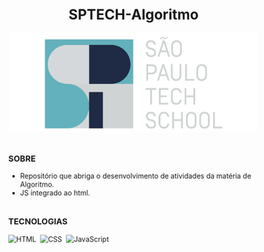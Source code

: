 <h1 align="center">SPTECH-Algoritmo</h1>

<p align="center">
  <img src="sptech.png" width="500">
</p>

#
### SOBRE

- Repositório que abriga o desenvolvimento de atividades da matéria de Algoritmo.
- JS integrado ao html.

#
### TECNOLOGIAS

![HTML](https://img.shields.io/badge/HTML-0D1117?style=for-the-badge&logo=html5&labelColor=0D1117)&nbsp;
![CSS](https://img.shields.io/badge/CSS-0D1117?style=for-the-badge&logo=CSS3&logoColor=1572B6&labelColor=0D1117)&nbsp;
![JavaScript](https://img.shields.io/badge/JavaScript-0D1117?style=for-the-badge&logo=javascript&labelColor=0D1117&textColor=0D1117)&nbsp;
